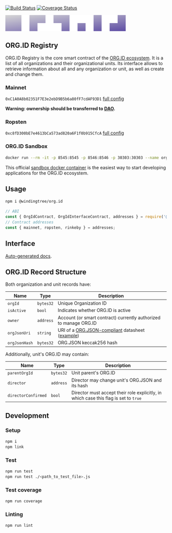 [![Build Status](https://travis-ci.org/windingtree/org.id.svg?branch=master)](https://travis-ci.org/windingtree/org.id)
[![Coverage Status](https://coveralls.io/repos/github/windingtree/org.id/badge.svg?branch=master)](https://coveralls.io/github/windingtree/org.id?branch=master&v=2.0)

<a href="https://orgid.tech"><img src="https://github.com/windingtree/branding/raw/master/org.id/svg/org.id-logo.svg" height="50" alt="ORG.ID"></a>

## ORG.ID Registry

ORG.ID Registry is the core smart contract of the [ORG.ID ecosystem](https://orgid.tech). It is a list of all organizations and their organizational units. Its interface allows to retrieve information about all and any organization or unit, as well as create and change them.

### Mainnet

`0xC1A0A8b02351F7E3e2ebD9B5b6a80fF7cdAF93D1` [full config](./.openzeppelin/main-OrgId.json)

**Warning: ownership should be transferred to [DAO](https://github.com/windingtree/dao).**

### Ropsten

`0xc8fD300bE7e4613bCa573ad820a6F1f0b915CfcA` [full config](./.openzeppelin/ropsten-OrgId.json)

### ORG.ID Sandbox

```sh
docker run --rm -it -p 8545:8545 -p 8546:8546 -p 30303:30303 --name org.id-sandbox windingtree/org.id-sandbox
```

This official [sandbox docker container](https://hub.docker.com/r/windingtree/org.id-sandbox) is the easiest way to start developing applications for the ORG.ID ecosystem.

## Usage

```sh
npm i @windingtree/org.id
```
```javascript
// ABI
const { OrgIdContract, OrgIdInterfaceContract, addresses } = require('@windingtree/org.id');
// Contract addresses
const { mainnet, ropsten, rinkeby } = addresses;
```

## Interface

[Auto-generated docs](./docs/OrgId.md).

## ORG.ID Record Structure

Both organization and unit records have:

| **Name** | **Type** | **Description** |
|-|-|-|
| `orgId` | `bytes32` | Unique Organization ID |
| `isActive` | `bool` | Indicates whether ORG.ID is active |
| `owner` | `address` | Account (or smart contract) currently authorized to manage ORG.ID |
| `orgJsonUri` | `string` | URI of a [ORG.JSON-compliant](https://github.com/windingtree/org.json-schema) datasheet ([example](https://gist.githubusercontent.com/kvakes/0f728d60add6561f18d173c01f87a5bd/raw/9ba3c6fd08c29daaff9809ffa04be09a66196900/glider.json)) |
| `orgJsonHash` | `bytes32` | ORG.JSON keccak256 hash |

Additionally, unit's ORG.ID may contain:

| **Name** | **Type** | **Description** |
|-|-|-|
| `parentOrgId` | `bytes32` | Unit parent's ORG.ID |
| `director` | `address` | Director may change unit's ORG.JSON and its hash |
| `directorConfirmed` | `bool` | Director must accept their role explicitly, in which case this flag is set to `true` |

## Development

### Setup

```sh
npm i
npm link
```

### Test

```sh
npm run test
npm run test ./<path_to_test_file>.js
```

### Test coverage

```sh
npm run coverage
```

### Linting

```sh
npm run lint

```
